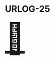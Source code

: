 # URLOG-25

<a href="https://www.schultzschultz.com/tools.html" target="_blank" style="font-size: 10vw; text-align:center;"><div>🚪</div></a>